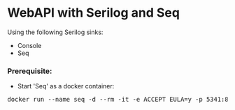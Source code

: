 # WebAPI with Serilog and Seq

Using the following Serilog sinks:
* Console
* Seq

### Prerequisite:
* Start 'Seq' as a docker container:
<pre>
docker run --name seq -d --rm -it -e ACCEPT_EULA=y -p 5341:80 datalust/seq
</pre>
